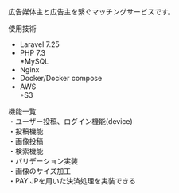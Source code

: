 広告媒体主と広告主を繋ぐマッチングサービスです。

使用技術<br>
* Laravel 7.25<br>
* PHP 7.3<br>
*MySQL<br>
* Nginx<br> 
* Docker/Docker compose<br>
* AWS<br>
 ◦S3


機能一覧<br>
・ユーザー投稿、ログイン機能(device)<br>
・投稿機能<br>
・画像投稿<br>
・検索機能<br>
・バリデーション実装<br>
・画像のサイズ加工<br>
・PAY.JPを用いた決済処理を実装できる<br>
